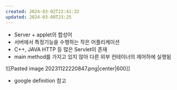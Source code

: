```yaml
---
created: 2024-03-02T22:41:32
updated: 2024-03-08T23:25
---
```

- Server + applet의 합성어
- 서버에서 특정기능을 수행하는 작은 어플리케이션
- C++, JAVA HTTP 등 많은 Servlet이 존재
- main method를 가지고 있지 않아 다른 외부 컨테이너의 제어하에 실행됨

![[Pasted image 20231122220847.png|center|600]]
- google definition 참고